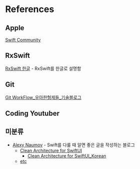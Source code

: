 # References

## Apple 
[Swift Community](https://swift.org/)


## RxSwift
[RxSwift 한글](https://pilgwon.github.io/blog/2017/09/26/RxSwift-By-Examples-1-The-Basics.html) - RxSwift를 한글로 설명함

## Git
[Git WorkFlow_우아한형제들_기술블로그](https://woowabros.github.io/experience/2017/10/30/baemin-mobile-git-branch-strategy.html)

## Coding Youtuber

## 미분류
* [Alexy Naumov](https://nalexn.github.io/) - Swift를 다룰 때 알면 좋은 글을 작성하는 블로그   
    + [Clean Architecture for SwiftUI](https://nalexn.github.io/clean-architecture-swiftui/)
      + [Clean Architecture for SwiftUI_Korean](https://gon125.github.io/posts/SwiftUI%EB%A5%BC-%EC%9C%84%ED%95%9C-%ED%81%B4%EB%A6%B0-%EC%95%84%ED%82%A4%ED%85%8D%EC%B2%98/)
    + [etc](https://nalexn.github.io/)
